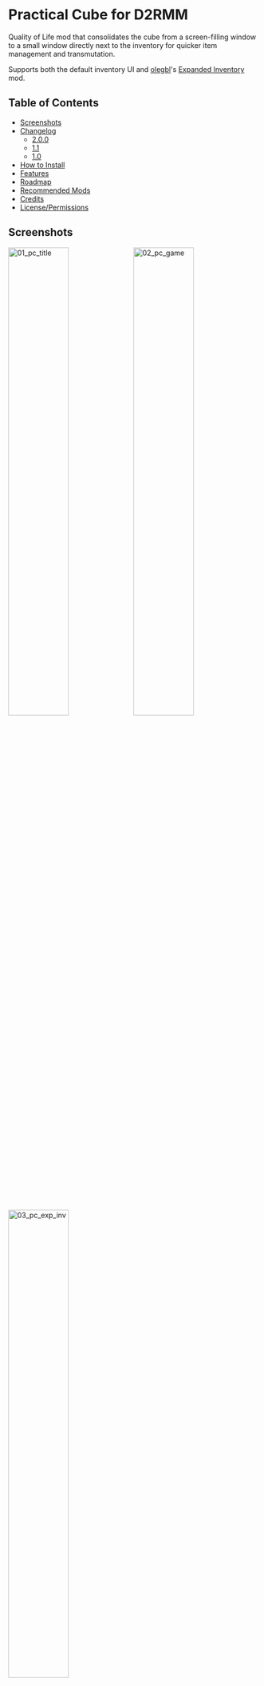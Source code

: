 # Practical Cube for D2RMM

Quality of Life mod that consolidates the cube from a screen-filling window to a small window directly next to the inventory for quicker item management and transmutation.

Supports both the default inventory UI and [olegbl](https://www.nexusmods.com/diablo2resurrected/users/353885)'s [Expanded Inventory](https://www.nexusmods.com/diablo2resurrected/mods/172) mod.


## Table of Contents

- [Screenshots](#screenshots)
- [Changelog](#changelog)
  - [2.0.0](#200)
  - [1.1](#11)
  - [1.0](#10)
- [How to Install](#how-to-install)
- [Features](#features)
- [Roadmap](#roadmap)
- [Recommended Mods](#recommended-mods)
- [Credits](#credits)
- [License/Permissions](#licensepermissions)


## Screenshots

<p float="left">
  <img src="https://staticdelivery.nexusmods.com/mods/4061/images/411/411-1695005700-514739177.png" alt="01_pc_title" width="49%">
  <img src="https://staticdelivery.nexusmods.com/mods/4061/images/411/411-1695177610-1889875720.png" alt="02_pc_game" width="49%">
</p>

<p float="left">
  <img src="https://staticdelivery.nexusmods.com/mods/4061/images/411/411-1695177670-284834182.png" alt="03_pc_exp_inv" width="49%">
</p>


## Changelog

### 2.0.0
- default and expanded inventory versions are now merged and can be toggled with a D2RMM setting
- made removal of the side panels optional with a D2RMM setting
- made scaling of the transmute button to 1.5x size optional with a D2RMM setting
- support for low vision mode (_profilelv.json)
- fixed placement of some elements with a slight repositioning

### 1.1
- fixed inventory interaction bugs such as tome of IDs/portals not working, not being able to click on items, etc
- removed hinges/side frames since it was weird with them there.

### 1.0
- initial uploads, 2 versions, one for default inventory position, one for Expanded inventory by Olegbl


## How to Install

- Download and install [D2RMM](https://www.nexusmods.com/diablo2resurrected/mods/169), then run it.
- Download and extract this mod folder to /D2RMM/mods/.
- See D2RMM instructions on how to configure and enable.
- Play the game!


## Features

- Consolidates the cube window from a screen-filling window to a small window directly next to the inventory
- Option to remove the side panels when windows like inventory and cube are open
- Option to scale the transmute button to 1.5 size
- Supports olegbl's Expanded Inventory through an optional toggle
- Supports low vision mode


## Roadmap

- [ ] Support for [olegbl](https://www.nexusmods.com/diablo2resurrected/users/353885)'s [Expanded Inventory](https://www.nexusmods.com/diablo2resurrected/mods/172) mod as suggested by [Salexandru71](https://www.nexusmods.com/diablo2resurrected/users/160899598)
- [ ] Support for controller mode


## Recommended Mods

Visit [this GitHub page](https://github.com/Caedendi/D2RMM-Mod-List) for the list of D2RMM mods that I use, you might like some of 'em! 

A list of the other mods I created/ported can also be found there, as well as directly on [my Nexus Mods page](https://www.nexusmods.com/diablo2resurrected/users/179695179?tab=user+files).


## Credits

- [NDState](https://www.nexusmods.com/diablo2resurrected/users/6397569) for creating [Practical Cube for D2RMM](https://www.nexusmods.com/diablo2resurrected/mods/411) v1.0 and v1.1
- [Caedendi](https://www.nexusmods.com/users/179695179) for the v2.0.0 update
- [olegbl](https://github.com/olegbl) for creating [D2RMM](https://www.nexusmods.com/diablo2resurrected/mods/169)


## License/Permissions

This code is licensed under GPL. 

You are free to use and distribute all code in this mod, as long as you ask for permission (and permission is given), it stays open source, free of charge and all due credit is given. 

If you are trying to profit off this mod in any way, then you're a dick and forbidden from using this code.
